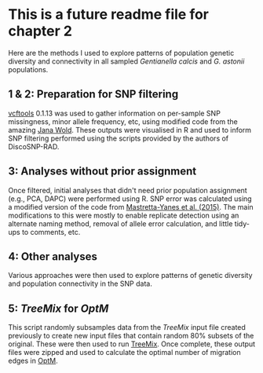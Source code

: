 # This is a future readme file for chapter 2
Here are the methods I used to explore patterns of population genetic diversity and connectivity in all sampled _Gentianella calcis_ and _G. astonii_ populations. 

## 1 & 2: Preparation for SNP filtering
[vcftools](https://vcftools.github.io/index.html) 0.1.13 was used to gather information on per-sample SNP missingness, minor allele frequency, etc, using modified code from the amazing [Jana Wold](https://github.com/janawold1). These outputs were visualised in R and used to inform SNP filtering performed using the scripts provided by the authors of DiscoSNP-RAD. 

## 3: Analyses without prior assignment
Once filtered, initial analyses that didn't need prior population assignment (e.g., PCA, DAPC) were performed using R. SNP error was calculated using a modified version of the code from [Mastretta-Yanes et al. (2015)](https://onlinelibrary.wiley.com/doi/10.1111/1755-0998.12291). The main modifications to this were mostly to enable replicate detection using an alternate naming method, removal of allele error calculation, and little tidy-ups to comments, etc. 

## 4: Other analyses
Various approaches were then used to explore patterns of genetic diversity and population connectivity in the SNP data. 

## 5: *TreeMix* for *OptM*
This script randomly subsamples data from the *TreeMix* input file created previously to create new input files that contain random 80% subsets of the original. These were then used to run [TreeMix](https://bitbucket.org/nygcresearch/treemix/wiki/Home). Once complete, these output files were zipped and used to calculate the optimal number of migration edges in [OptM](https://rfitak.shinyapps.io/OptM/).  
